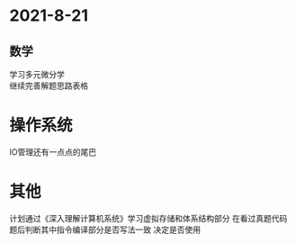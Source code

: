 # 2021-8-21
## 数学
学习多元微分学  
继续完善解题思路表格
# 操作系统
IO管理还有一点点的尾巴
# 其他
计划通过《深入理解计算机系统》学习虚拟存储和体系结构部分 在看过真题代码题后判断其中指令编译部分是否写法一致 决定是否使用